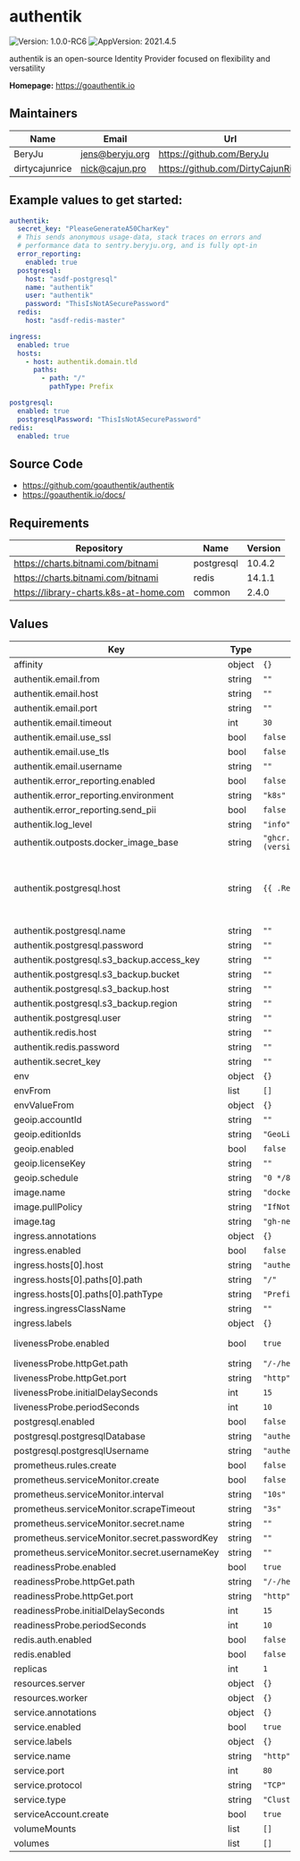 # authentik

![Version: 1.0.0-RC6](https://img.shields.io/badge/Version-1.0.0--RC6-informational?style=flat-square) ![AppVersion: 2021.4.5](https://img.shields.io/badge/AppVersion-2021.4.5-informational?style=flat-square)

authentik is an open-source Identity Provider focused on flexibility and versatility

**Homepage:** <https://goauthentik.io>

## Maintainers

| Name | Email | Url |
| ---- | ------ | --- |
| BeryJu | jens@beryju.org | https://github.com/BeryJu |
| dirtycajunrice | nick@cajun.pro | https://github.com/DirtyCajunRice |

## Example values to get started:

```yaml
authentik:
  secret_key: "PleaseGenerateA50CharKey"
  # This sends anonymous usage-data, stack traces on errors and
  # performance data to sentry.beryju.org, and is fully opt-in
  error_reporting:
    enabled: true
  postgresql:
    host: "asdf-postgresql"
    name: "authentik"
    user: "authentik"
    password: "ThisIsNotASecurePassword"
  redis:
    host: "asdf-redis-master"

ingress:
  enabled: true
  hosts:
    - host: authentik.domain.tld
      paths:
        - path: "/"
          pathType: Prefix

postgresql:
  enabled: true
  postgresqlPassword: "ThisIsNotASecurePassword"
redis:
  enabled: true
```

## Source Code

* <https://github.com/goauthentik/authentik>
* <https://goauthentik.io/docs/>

## Requirements

| Repository | Name | Version |
|------------|------|---------|
| https://charts.bitnami.com/bitnami | postgresql | 10.4.2 |
| https://charts.bitnami.com/bitnami | redis | 14.1.1 |
| https://library-charts.k8s-at-home.com | common | 2.4.0 |

## Values

| Key | Type | Default | Description |
|-----|------|---------|-------------|
| affinity | object | `{}` |  |
| authentik.email.from | string | `""` |  |
| authentik.email.host | string | `""` |  |
| authentik.email.port | string | `""` |  |
| authentik.email.timeout | int | `30` |  |
| authentik.email.use_ssl | bool | `false` |  |
| authentik.email.use_tls | bool | `false` |  |
| authentik.email.username | string | `""` |  |
| authentik.error_reporting.enabled | bool | `false` |  |
| authentik.error_reporting.environment | string | `"k8s"` |  |
| authentik.error_reporting.send_pii | bool | `false` |  |
| authentik.log_level | string | `"info"` |  |
| authentik.outposts.docker_image_base | string | `"ghcr.io/goauthentik/%(type)s:%(version)s"` |  |
| authentik.postgresql.host | string | `{{ .Release.Name }}-postgresql` | set the postgresql hostname to talk to if unset and .Values.postgresql.enabled == true, will generate the default |
| authentik.postgresql.name | string | `""` |  |
| authentik.postgresql.password | string | `""` |  |
| authentik.postgresql.s3_backup.access_key | string | `""` |  |
| authentik.postgresql.s3_backup.bucket | string | `""` |  |
| authentik.postgresql.s3_backup.host | string | `""` |  |
| authentik.postgresql.s3_backup.region | string | `""` |  |
| authentik.postgresql.user | string | `""` |  |
| authentik.redis.host | string | `""` |  |
| authentik.redis.password | string | `""` |  |
| authentik.secret_key | string | `""` |  |
| env | object | `{}` |  |
| envFrom | list | `[]` |  |
| envValueFrom | object | `{}` |  |
| geoip.accountId | string | `""` |  |
| geoip.editionIds | string | `"GeoLite2-City"` |  |
| geoip.enabled | bool | `false` |  |
| geoip.licenseKey | string | `""` |  |
| geoip.schedule | string | `"0 */8 * * *"` |  |
| image.name | string | `"docker.beryju.org/authentik/server"` |  |
| image.pullPolicy | string | `"IfNotPresent"` |  |
| image.tag | string | `"gh-next"` |  |
| ingress.annotations | object | `{}` |  |
| ingress.enabled | bool | `false` |  |
| ingress.hosts[0].host | string | `"authentik.domain.tld"` |  |
| ingress.hosts[0].paths[0].path | string | `"/"` |  |
| ingress.hosts[0].paths[0].pathType | string | `"Prefix"` |  |
| ingress.ingressClassName | string | `""` |  |
| ingress.labels | object | `{}` |  |
| livenessProbe.enabled | bool | `true` | enables or disables the livenessProbe |
| livenessProbe.httpGet.path | string | `"/-/health/live/"` | liveness probe url path |
| livenessProbe.httpGet.port | string | `"http"` |  |
| livenessProbe.initialDelaySeconds | int | `15` |  |
| livenessProbe.periodSeconds | int | `10` |  |
| postgresql.enabled | bool | `false` |  |
| postgresql.postgresqlDatabase | string | `"authentik"` |  |
| postgresql.postgresqlUsername | string | `"authentik"` |  |
| prometheus.rules.create | bool | `false` |  |
| prometheus.serviceMonitor.create | bool | `false` |  |
| prometheus.serviceMonitor.interval | string | `"10s"` |  |
| prometheus.serviceMonitor.scrapeTimeout | string | `"3s"` |  |
| prometheus.serviceMonitor.secret.name | string | `""` |  |
| prometheus.serviceMonitor.secret.passwordKey | string | `""` |  |
| prometheus.serviceMonitor.secret.usernameKey | string | `""` |  |
| readinessProbe.enabled | bool | `true` |  |
| readinessProbe.httpGet.path | string | `"/-/health/ready/"` |  |
| readinessProbe.httpGet.port | string | `"http"` |  |
| readinessProbe.initialDelaySeconds | int | `15` |  |
| readinessProbe.periodSeconds | int | `10` |  |
| redis.auth.enabled | bool | `false` |  |
| redis.enabled | bool | `false` |  |
| replicas | int | `1` |  |
| resources.server | object | `{}` |  |
| resources.worker | object | `{}` |  |
| service.annotations | object | `{}` |  |
| service.enabled | bool | `true` |  |
| service.labels | object | `{}` |  |
| service.name | string | `"http"` |  |
| service.port | int | `80` |  |
| service.protocol | string | `"TCP"` |  |
| service.type | string | `"ClusterIP"` |  |
| serviceAccount.create | bool | `true` |  |
| volumeMounts | list | `[]` |  |
| volumes | list | `[]` |  |
